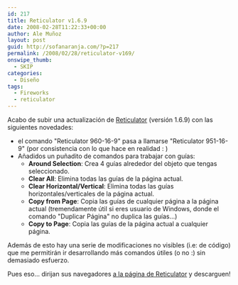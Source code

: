 ```yaml
---
id: 217
title: Reticulator v1.6.9
date: 2008-02-28T11:22:33+00:00
author: Ale Muñoz
layout: post
guid: http://sofanaranja.com/?p=217
permalink: /2008/02/28/reticulator-v169/
onswipe_thumb:
  - SKIP
categories:
  - Diseño
tags:
  - Fireworks
  - reticulator
---
```

Acabo de subir una actualización de [Reticulator](http://sofanaranja.com/reticulator/) (versión 1.6.9) con las siguientes novedades:

* el comando "Reticulator 960-16-9" pasa a llamarse "Reticulator 951-16-9" (por consistencia con lo que hace en realidad : )
* Añadidos un puñadito de comandos para trabajar con guías:
  * **Around Selection**: Crea 4 guías alrededor del objeto que tengas seleccionado.
  * **Clear All**: Elimina todas las guías de la página actual.
  * **Clear Horizontal/Vertical**: Elimina todas las guías horizontales/verticales de la página actual.
  * **Copy from Page**: Copia las guías de cualquier página a la página actual (tremendamente útil si eres usuario de Windows, donde el comando "Duplicar Página" no duplica las guías...)
  * **Copy to Page**: Copia las guías de la página actual a cualquier página.

Además de esto hay una serie de modificaciones no visibles (i.e: de código) que me permitirán ir desarrollando más comandos útiles (o no :) sin demasiado esfuerzo.

Pues eso... dirijan sus navegadores [a la página de Reticulator](http://sofanaranja.com/reticulator/) y descarguen!